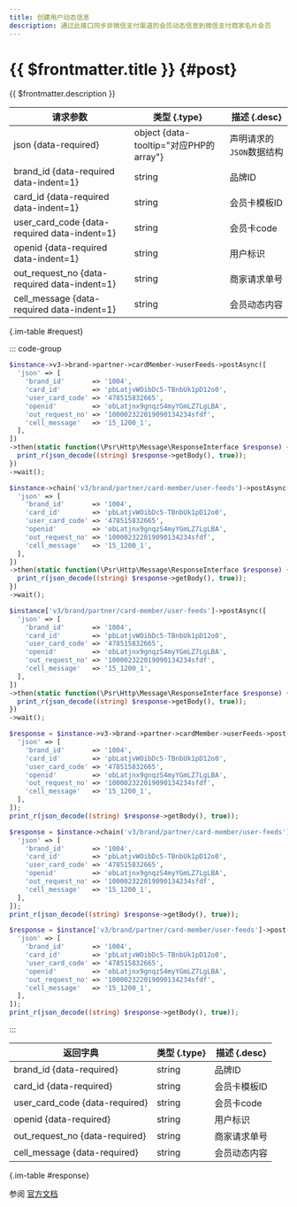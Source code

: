 ```yaml
---
title: 创建用户动态信息
description: 通过此接口同步非微信支付渠道的会员动态信息到微信支付商家名片会员
---
```


# {{ $frontmatter.title }} {#post}

{{ $frontmatter.description }}

| 请求参数 | 类型 {.type} | 描述 {.desc}
| --- | --- | ---
| json {data-required} | object {data-tooltip="对应PHP的array"} | 声明请求的`JSON`数据结构
| brand_id {data-required data-indent=1} | string | 品牌ID
| card_id {data-required data-indent=1} | string | 会员卡模板ID
| user_card_code {data-required data-indent=1} | string | 会员卡code
| openid {data-required data-indent=1} | string | 用户标识
| out_request_no {data-required data-indent=1} | string | 商家请求单号
| cell_message {data-required data-indent=1} | string | 会员动态内容

{.im-table #request}

::: code-group

```php [异步纯链式]
$instance->v3->brand->partner->cardMember->userFeeds->postAsync([
  'json' => [
    'brand_id'       => '1004',
    'card_id'        => 'pbLatjvWOibDc5-TBnbUk1pD12o0',
    'user_card_code' => '478515832665',
    'openid'         => 'obLatjnx9gnqzS4myYGmLZ7LgLBA',
    'out_request_no' => '100002322019090134234sfdf',
    'cell_message'   => '15_1200_1',
  ],
])
->then(static function(\Psr\Http\Message\ResponseInterface $response) {
  print_r(json_decode((string) $response->getBody(), true));
})
->wait();
```

```php [异步声明式]
$instance->chain('v3/brand/partner/card-member/user-feeds')->postAsync([
  'json' => [
    'brand_id'       => '1004',
    'card_id'        => 'pbLatjvWOibDc5-TBnbUk1pD12o0',
    'user_card_code' => '478515832665',
    'openid'         => 'obLatjnx9gnqzS4myYGmLZ7LgLBA',
    'out_request_no' => '100002322019090134234sfdf',
    'cell_message'   => '15_1200_1',
  ],
])
->then(static function(\Psr\Http\Message\ResponseInterface $response) {
  print_r(json_decode((string) $response->getBody(), true));
})
->wait();
```

```php [异步属性式]
$instance['v3/brand/partner/card-member/user-feeds']->postAsync([
  'json' => [
    'brand_id'       => '1004',
    'card_id'        => 'pbLatjvWOibDc5-TBnbUk1pD12o0',
    'user_card_code' => '478515832665',
    'openid'         => 'obLatjnx9gnqzS4myYGmLZ7LgLBA',
    'out_request_no' => '100002322019090134234sfdf',
    'cell_message'   => '15_1200_1',
  ],
])
->then(static function(\Psr\Http\Message\ResponseInterface $response) {
  print_r(json_decode((string) $response->getBody(), true));
})
->wait();
```

```php [同步纯链式]
$response = $instance->v3->brand->partner->cardMember->userFeeds->post([
  'json' => [
    'brand_id'       => '1004',
    'card_id'        => 'pbLatjvWOibDc5-TBnbUk1pD12o0',
    'user_card_code' => '478515832665',
    'openid'         => 'obLatjnx9gnqzS4myYGmLZ7LgLBA',
    'out_request_no' => '100002322019090134234sfdf',
    'cell_message'   => '15_1200_1',
  ],
]);
print_r(json_decode((string) $response->getBody(), true));
```

```php [同步声明式]
$response = $instance->chain('v3/brand/partner/card-member/user-feeds')->post([
  'json' => [
    'brand_id'       => '1004',
    'card_id'        => 'pbLatjvWOibDc5-TBnbUk1pD12o0',
    'user_card_code' => '478515832665',
    'openid'         => 'obLatjnx9gnqzS4myYGmLZ7LgLBA',
    'out_request_no' => '100002322019090134234sfdf',
    'cell_message'   => '15_1200_1',
  ],
]);
print_r(json_decode((string) $response->getBody(), true));
```

```php [同步属性式]
$response = $instance['v3/brand/partner/card-member/user-feeds']->post([
  'json' => [
    'brand_id'       => '1004',
    'card_id'        => 'pbLatjvWOibDc5-TBnbUk1pD12o0',
    'user_card_code' => '478515832665',
    'openid'         => 'obLatjnx9gnqzS4myYGmLZ7LgLBA',
    'out_request_no' => '100002322019090134234sfdf',
    'cell_message'   => '15_1200_1',
  ],
]);
print_r(json_decode((string) $response->getBody(), true));
```

:::

| 返回字典 | 类型 {.type} | 描述 {.desc}
| --- | --- | ---
| brand_id {data-required} | string | 品牌ID
| card_id {data-required} | string | 会员卡模板ID
| user_card_code {data-required} | string | 会员卡code
| openid {data-required} | string | 用户标识
| out_request_no {data-required} | string | 商家请求单号
| cell_message {data-required} | string | 会员动态内容

{.im-table #response}

参阅 [官方文档](https://pay.weixin.qq.com/doc/v3/partner/4015336987)
